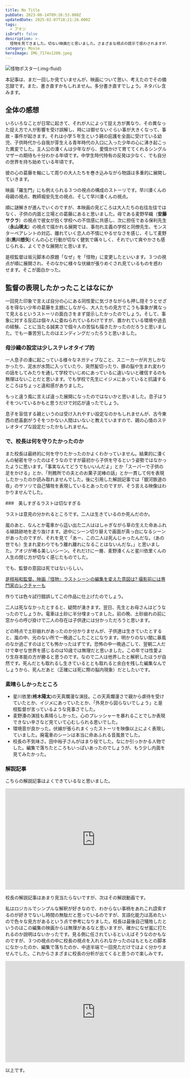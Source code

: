 ```yaml
---
title: No Title
pubDate: 2023-06-14T09:26:53.000Z
updatedDate: 2025-02-07T18:21:26.000Z
tags:
  - アオジ
isDraft: false
description: >-
  怪物を見てきました。切ない映画だと思いました。さまざまな視点の提示で惑わされますが、見終わった後残る印象は「切ない」でした。この映画は音に意識して見るといいなと思います。普段聞くことのないアオジのさえずりが聞こえたり、夜に風笛の音が聞こえたり、コップを二回ゆすぐ音が聞こえたり。背景音で物語に重相関を与えています。なぜこの音が入っているのだろうと想像しながら見るといいと思います。
category: Movie
heroImage: IMG_7174x1200.jpeg
---
```



![怪物ポスター](https://object-storage.tyo2.conoha.io/v1/nc_.../blog-astro-assets/IMG_7174x1200.jpeg){.img-fluid}



本記事は、まだ一回しか見ていませんが、映画について思い、考えたのでその備忘録です。また、書き直すかもしれません。多分書き直すでしょう。ネタバレ含みます。



## 全体の感想

いろいろなことが日常に起きて、それが人によって捉え方が異なり、その異なった捉え方で人が影響を受け誤解し、時には御せないぐらい事が大きくなって、事故・事件が起きます。それは小学５年生という親の庇護を全面に受けている幼児、子供時代から自我が芽生える青年時代の入口に入った少年の心に沸き起こった異変でした。主人公の湊くんは少年ながら、愛情かけて育ててくれるシングルマザーの期待も十分わかる年頃です。中学生時代特有の反発は少なく、でも自分の世界を持ち始めている年頃です。



彼の心の葛藤を軸にして周りの大人たちを巻き込みながら物語は多重的に展開していきます。

映画「羅生門」にも例えられる３つの視点の構成のストーリです。早川湊くんの母親の視点、教師堀安先生の視点、そして早川湊くんの視点。

順に謎解きが進んでいくのですが、本映画の見どころは大人たちの右往左往ではなく、子供の内面と立場との葛藤にあると思いました。母である麦野早織（**安藤サクラ**）の視点で彼女が抱く学校への不信感に共感し、次に担任である保利先生（**永山瑛太**）の視点で描かれる展開では、事勿れ主義の学校と同僚先生、モンスターペアレントの対応、離れていく恋人の不情にやるせなさを感じ、そして麦野湊(**黒川想矢**)くんの心と行動が切なく健気で痛々しく、それでいて爽やかさも感じられる、よくできな展開だと思います。



是枝監督は坂元脚本の原題「なぜ」を「怪物」に変更したといいます。３つの視点が順に展開され、そのなかに様々な伏線が張りめぐされ見ているものを惑わせます。そこが面白かった。



## 監督の表現したかったことはなにか

一回見た印象で言えば自分の心にある同性愛に気づきながらも押し隠そうとせざるを得ない少年の葛藤を主題にしながら、大人たちの見方でこうも事象が異なって見えるというストーリの面白さをまず提示したかったのでしょう。そして、事象に対する反応は個々人に委ねられているわけですが、置かれている環境や過去の経験、ことに当たる誠実さで個々人の苦悩も描きたかったのだろうと思いました。でも一番苦労したのはエンディングだったろうと思いました。



### 母沙織の設定は少しステレオタイプ的

一人息子の湊に起こっている様々なネガティブなこと、スニーカーが片方しかなかったり、泥水が水筒に入っていたり、突然髪切ったり、豚の脳や生まれ変わりの話をしてみたりを通して学校でいじめにあっているに違いないと確信するのも無理はないことだと思います。でも学校で先生にイジメにあっていると抗議するところはちょっと違和感がありました。

もっと違う風に言えば違った展開になったのではないかと思いました。息子はうそをついているかもと思うだけで対応が違ったでしょう。

息子を盲信する親というのは受け入れやすい設定なのかもしれませんが、古今東西の悲喜劇がうそをつかない人間はいないと教えていますので、親の心情のステレオタイプな設定だったかもしれません。

### で、校長は何を守りたかったのか

また校長は最終的に何を守りたかったのかよくわかっていません。結果的に湊くんの秘密を守ったのはそうなのですが最初から子供を守るという姿勢ではなかったように思います。「事実なんてどうでもいいんだよ」とか「スーパーで子供の足をかける」とか、「刑務所での夫とのお菓子泥棒の話」とか一貫して何を表現したかったのか読み取れませんでした。後に引用した解説記事では「銀河鉄道の夜」のサソリで自己犠牲を表現しているとあったのですが、そう言える映像はわかりませんでした。



###　美しすぎるラストは切なすぎる

ラストは意見の分かれるところです。二人は生きているのか死んだのか。

嵐のあと、なんとか電車から這い出た二人ははしゃぎながら草の生えた命あふれる線路跡地を走り抜けます。途中にシーン切り替えで画面が真っ白になるシーンがあったのですが、それを見て「あー、この二人は死んじゃったんだな。（あの世でも）生まれ変わりでもう離れ離れになることはないんだな。」と思いました。アオジが囀る美しいシーン。それだけに一層、麦野湊くんと星川依里くんの人生の閉じ方が切なく感じたものでした。

でも、監督の意図は死ではないらしい。

 [是枝裕和監督、映画『怪物』ラストシーンの編集を変えた意図は? 撮影前には専門家のレクチャーも](https://news.yahoo.co.jp/articles/b691928e8db46c336048db21feec3211f543e857)



作りては色々試行錯誤してこの作品に仕上げたのでしょう。


二人は死ななかったとすると、疑問が湧きます。翌日、先生とお母さんはどうなったのでしょうか。電車は土砂に半分埋まってました。前の晩、土砂崩れの前に窓からの呼び掛けで二人の存在は子供達には分かっただろうと思います。

どの時点で土砂崩れがあったのか分かりませんが、子供達は生きていたとすると、嵐の中、光のない所で一晩過ごしたことになります。明かりのない闇に暴風のなか過ごすのはとても怖かったはずです。恐怖の中一晩過ごして、翌朝二人だけで幸せな世界を感じるのは10歳では無理だと思いました。この年では性愛より生存本能の方が勝ると思うのです。なので二人は他界したと解釈したほうが自然です。死んだとも取れるし生きているととも取れると余白を残した編集なんでしょうから、死んだあと（正確には死に際の脳内現象）だとしたいです。



### 素晴らしかったところ

- 星川依里(**柊木陽太**)の天真爛漫な演技。この天真爛漫さで親から虐待を受けていたとか、イジメにあっていたとか、「外見から図らないでしょう」と是枝監督が言っているような見事さでした。
- 麦野湊の演技も素晴らしかった。心のプレッシャーを暴れることでしか表現できない辛さなど見ていて心むしられる思いでした。
- 環境音が良かった。伏線が張られまくったストーリを映像以上によく表現していました。廃電車のシーンは本当に命あふれる音風景でした。
- 校長の不気味さ。田中裕子さんがはまり役でした。なにか引っかかる人物でした。編集で落ちたところもいっぱいあったのでしょうが、もう少し内面を見てみたかった。

### 解説記事

こちらの解説記事はよくできているなと思いました。



<iframe width="560" height="315" src="https://www.youtube.com/embed/uAyMLDN9g8E" title="YouTube video player" frameborder="0" allow="accelerometer; autoplay; clipboard-write; encrypted-media; gyroscope; picture-in-picture; web-share" allowfullscreen></iframe>



校長の解説記事はあまり見当たらないですが、次はその解説動画です。

私はロジカルでシンプルな解釈が好きなので、わからない事柄をあれこれ詮索するのが好きでないし時間の無駄だと思っているのですが、言語化能力は高めたいので色々な見方があるという点で参考になりました。校長は最後自己犠牲したというのはこの編集の映画からは無理があるなと思いますが、確かになぜ嵐に打たれるのか説明はないかったです。見る側に任されているといえばそうなのかもなのですが、３つの視点の中に校長の視点を入れられなかったのはもともとの脚本になかったのか、編集で落ちたのか、中途半端で一回見ただけではよく分かりませんでした。これからさまざまに校長の分析が出てくると思うので楽しみです。



<iframe width="560" height="315" src="https://www.youtube.com/embed/33XqRVrRbps" title="YouTube video player" frameborder="0" allow="accelerometer; autoplay; clipboard-write; encrypted-media; gyroscope; picture-in-picture; web-share" allowfullscreen></iframe>

以上です。

